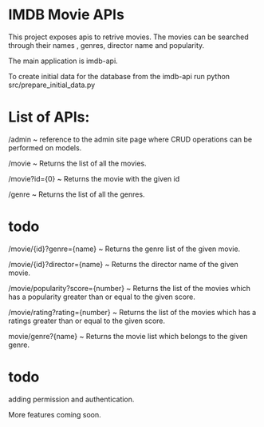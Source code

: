 # IMDB Movie APIs

This project exposes apis to retrive 
movies. The movies can be searched through
their names , genres, director name and popularity.

The main application is imdb-api.

To create initial data for the database from
the imdb-api run python src/prepare_initial_data.py

# List of APIs:

/admin ~ reference to the admin site page where CRUD operations 
    can be performed on models.
    
/movie ~ Returns the list of all the movies.

/movie?id={0} ~ Returns the movie with the given id

/genre ~ Returns the list of all the genres.

# todo 

/movie/{id}?genre={name} ~ Returns the genre list of the given movie.

/movie/{id}?director={name} ~ Returns the director name of the given movie.

/movie/popularity?score={number} ~ Returns the list of the movies which has a popularity
    greater than or equal to the given score.
    
/movie/rating?rating={number} ~ Returns the list of the movies which has a ratings
    greater than or equal to the given score.

movie/genre?{name} ~ Returns the movie list which belongs to the given genre.    

# todo 
adding permission and authentication.


More features coming soon.
